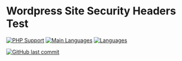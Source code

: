 # Wordpress Site Security Headers Test

[![PHP Support](https://badgen.net/badge/php/%3E=7.3/blue?icon=github)](https://github.com/runthis/wordpress-security-headers/search?l=PHP)
[![Main Languages](https://img.shields.io/github/languages/top/runthis/wordpress-security-headers)](https://github.com/runthis/wordpress-security-headers/search?l=PHP)
[![Languages](https://img.shields.io/github/languages/count/runthis/wordpress-security-headers)](https://github.com/runthis/wordpress-security-headers/search?l=PHP)

[![GitHub last commit](https://img.shields.io/github/last-commit/runthis/wordpress-security-headers)](https://github.com/runthis/wordpress-security-headers/commits/master)

